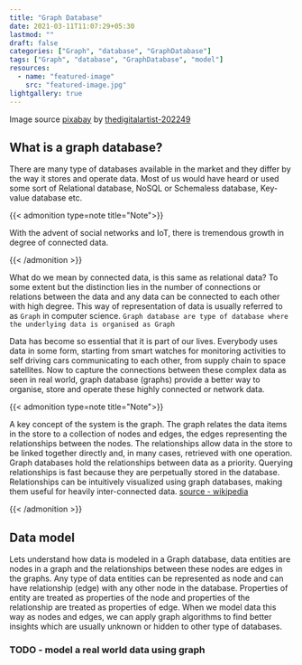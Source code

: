 ```yaml
---
title: "Graph Database"
date: 2021-03-11T11:07:29+05:30
lastmod: ""
draft: false
categories: ["Graph", "database", "GraphDatabase"]
tags: ["Graph", "database", "GraphDatabase", "model"]
resources:
  - name: "featured-image"
    src: "featured-image.jpg"
lightgallery: true
---
```


Image source [pixabay](https://pixabay.com/illustrations/communication-digital-computer-4871245/) by [thedigitalartist-202249](https://pixabay.com/users/thedigitalartist-202249/)

## What is a graph database?

There are many type of databases available in the market and they differ by the way it stores and operate data. Most of us would have heard or used some sort of Relational database, NoSQL or Schemaless database, Key-value database etc.

{{< admonition type=note title="Note">}}

With the advent of social networks and IoT, there is tremendous growth in degree of connected data.

{{< /admonition >}}

What do we mean by connected data, is this same as relational data? To some extent but the distinction lies in the number of connections or relations between the data and any data can be connected to each other with high degree. This way of representation of data is usually referred to as `Graph` in computer science. `Graph database are type of database where the underlying data is organised as Graph`

Data has become so essential that it is part of our lives. Everybody uses data in some form, starting from smart watches for monitoring activities to self driving cars communicating to each other, from supply chain to space satellites. Now to capture the connections between these complex data as seen in real world, graph database (graphs) provide a better way to organise, store and operate these highly connected or network data.

{{< admonition type=note title="Note">}}

A key concept of the system is the graph. The graph relates the data items in the store to a collection of nodes and edges, the edges representing the relationships between the nodes. The relationships allow data in the store to be linked together directly and, in many cases, retrieved with one operation. Graph databases hold the relationships between data as a priority. Querying relationships is fast because they are perpetually stored in the database. Relationships can be intuitively visualized using graph databases, making them useful for heavily inter-connected data. [source - wikipedia](https://en.wikipedia.org/wiki/Graph_database#:~:text=A%20key%20concept%20of%20the,the%20relationships%20between%20the%20nodes.&text=Graph%20databases%20hold%20the%20relationships%20between%20data%20as%20a%20priority.)

{{< /admonition >}}

## Data model

Lets understand how data is modeled in a Graph database, data entities are nodes in a graph and the relationships between these nodes are edges in the graphs. Any type of data entities can be represented as node and can have relationship (edge) with any other node in the database. Properties of entity are treated as properties of the node and properties of the relationship are treated as properties of edge. When we model data this way as nodes and edges, we can apply graph algorithms to find better insights which are usually unknown or hidden to other type of databases.

### TODO - model a real world data using graph
